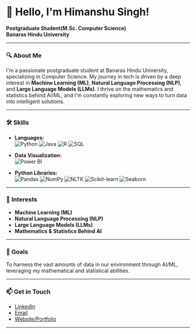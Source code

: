 # 👋 Hello, I'm Himanshu Singh!

**Postgraduate Student(M.Sc. Computer Science)**  
**Banaras Hindu University**



---

### 🔍 **About Me**

I'm a passionate postgraduate student at Banaras Hindu University, specializing in Computer Science. My journey in tech is driven by a deep interest in **Machine Learning (ML)**, **Natural Language Processing (NLP)**, and **Large Language Models (LLMs)**. I thrive on the mathematics and statistics behind AI/ML, and I'm constantly exploring new ways to turn data into intelligent solutions.

---

### 🛠 **Skills**

- **Languages:**  
  ![Python](https://img.shields.io/badge/Python-3776AB?style=for-the-badge&logo=python&logoColor=white)
  ![Java](https://img.shields.io/badge/Java-007396?style=for-the-badge&logo=java&logoColor=white)
  ![R](https://img.shields.io/badge/R-276DC3?style=for-the-badge&logo=r&logoColor=white)
  ![SQL](https://img.shields.io/badge/SQL-4479A1?style=for-the-badge&logo=postgresql&logoColor=white)

  
- **Data Visualization:**  
  ![Power BI](https://img.shields.io/badge/Power_BI-F2C811?style=for-the-badge&logo=power-bi&logoColor=black)

- **Python Libraries:**  
  ![Pandas](https://img.shields.io/badge/Pandas-150458?style=for-the-badge&logo=pandas&logoColor=white)
  ![NumPy](https://img.shields.io/badge/NumPy-013243?style=for-the-badge&logo=numpy&logoColor=white)
  ![NLTK](https://img.shields.io/badge/NLTK-3776AB?style=for-the-badge&logo=python&logoColor=white)
  ![Scikit-learn](https://img.shields.io/badge/Scikit--learn-F7931E?style=for-the-badge&logo=scikit-learn&logoColor=white)
  ![Seaborn](https://img.shields.io/badge/Seaborn-3776AB?style=for-the-badge&logo=python&logoColor=white)

---

### 🚀 **Interests**

- **Machine Learning (ML)**
- **Natural Language Processing (NLP)**
- **Large Language Models (LLMs)**
- **Mathematics & Statistics Behind AI**

---

### 🎯 **Goals**

To harness the vast amounts of data in our environment through AI/ML, leveraging my mathematical and statistical abilities.

---


### 📫 **Get in Touch**

- [LinkedIn](https://www.linkedin.com/in/himanshu-singh-2237921b4)
- [Email](mailto:himanshushps33@gmail.com)
- [Website/Portfolio](https://your-website-here.com)

---

